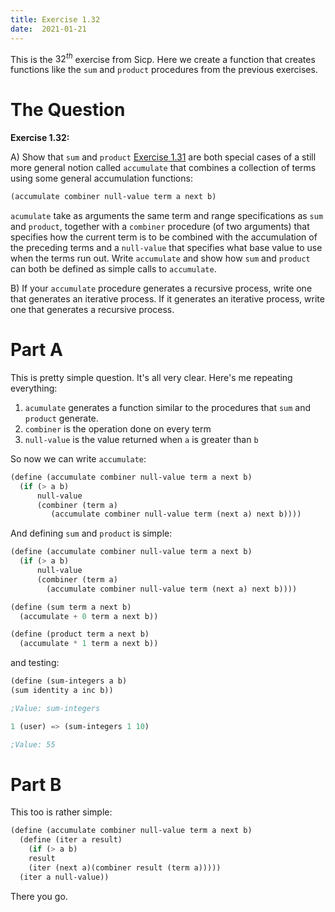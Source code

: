 ```yaml
---
title: Exercise 1.32
date:  2021-01-21
---
```


This is the $32^{th}$ exercise from Sicp. Here we create a function
that creates functions like the `sum` and `product` procedures from
the previous exercises.

# The Question

**Exercise 1.32:**  

A) Show that `sum` and `product` [Exercise 1.31](/sicp/sicp-exercise-1-31) are both special cases of a still more
   general notion called `accumulate` that combines a collection of terms
   using some general accumulation functions:
   
   ```scheme
   (accumulate combiner null-value term a next b)
   ```
   
   `acumulate` take as arguments the same term and range
   specifications as `sum` and `product`, together with a `combiner`
   procedure (of two arguments) that specifies how the current term is 
   to be combined with the accumulation of the preceding terms
   and a `null-value` that specifies what base value to use when
   the terms run out. Write `accumulate` and show how `sum` and
   `product` can both be defined as simple calls to `accumulate`.
   

B) If your `accumulate` procedure generates a recursive process,
   write one that generates an iterative process. If it generates an
   iterative process, write one that generates a recursive process.
   
# Part A

This is pretty simple question. It's all very clear. Here's me
repeating everything:

1. `acumulate` generates a function similar to the procedures that
   `sum` and `product` generate.
2. `combiner` is the operation done on every term
3. `null-value` is the value returned when `a` is greater than `b`

So now we can write `accumulate`:

```scheme
(define (accumulate combiner null-value term a next b)
  (if (> a b)
      null-value
      (combiner (term a)
         (accumulate combiner null-value term (next a) next b))))
```

And defining `sum` and `product` is simple:

```scheme
(define (accumulate combiner null-value term a next b)
  (if (> a b)
      null-value
      (combiner (term a)
		(accumulate combiner null-value term (next a) next b))))

(define (sum term a next b)
  (accumulate + 0 term a next b))

(define (product term a next b)
  (accumulate * 1 term a next b))
```

and testing:

```scheme
(define (sum-integers a b)
(sum identity a inc b))

;Value: sum-integers

1 (user) => (sum-integers 1 10)

;Value: 55
```

# Part B

This too is rather simple:

```scheme
(define (accumulate combiner null-value term a next b)
  (define (iter a result)
    (if (> a b)
	result
	(iter (next a)(combiner result (term a)))))
  (iter a null-value))
```

There you go.
